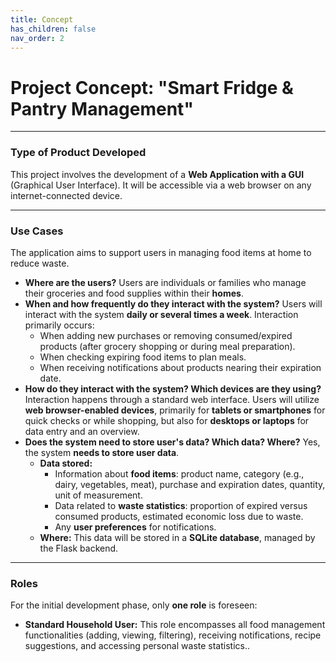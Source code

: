 ```yaml
---
title: Concept
has_children: false
nav_order: 2
---
```


# Project Concept: "Smart Fridge & Pantry Management"

---

### Type of Product Developed

This project involves the development of a **Web Application with a GUI** (Graphical User Interface). It will be accessible via a web browser on any internet-connected device.

---

### Use Cases

The application aims to support users in managing food items at home to reduce waste.

* **Where are the users?** Users are individuals or families who manage their groceries and food supplies within their **homes**.
* **When and how frequently do they interact with the system?** Users will interact with the system **daily or several times a week**. Interaction primarily occurs:
    * When adding new purchases or removing consumed/expired products (after grocery shopping or during meal preparation).
    * When checking expiring food items to plan meals.
    * When receiving notifications about products nearing their expiration date.
* **How do they interact with the system? Which devices are they using?** Interaction happens through a standard web interface. Users will utilize **web browser-enabled devices**, primarily for **tablets or smartphones** for quick checks or while shopping,  but also for **desktops or laptops** for data entry and an overview.
* **Does the system need to store user's data? Which data? Where?** Yes, the system **needs to store user data**.
    * **Data stored:**
        * Information about **food items**: product name, category (e.g., dairy, vegetables, meat), purchase and expiration dates, quantity, unit of measurement.
        * Data related to **waste statistics**: proportion of expired versus consumed products, estimated economic loss due to waste.
        * Any **user preferences** for notifications.
    * **Where:** This data will be stored in a **SQLite database**, managed by the Flask backend.

---

### Roles

For the initial development phase, only **one role** is foreseen:

* **Standard Household User:** This role encompasses all food management functionalities (adding, viewing, filtering), receiving notifications, recipe suggestions, and accessing personal waste statistics..
